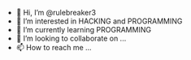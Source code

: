 - 👋 Hi, I’m @rulebreaker3
- 👀 I’m interested in HACKING and PROGRAMMING 
- 🌱 I’m currently learning PROGRAMMING
- 💞️ I’m looking to collaborate on ...
- 📫 How to reach me ...

<!---
rulebreaker3/rulebreaker3 is a ✨ special ✨ repository because its `README.md` (this file) appears on your GitHub profile.
You can click the Preview link to take a look at your changes.
--->
